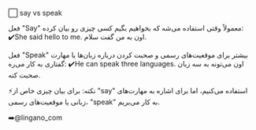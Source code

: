 ⬜️ say vs speak 

فعل "Say" معمولاً وقتی استفاده می‌شه که بخواهیم بگیم کسی چیزی رو بیان کرده:
✔️She said hello to me.
اون به من گفت سلام.

فعل "Speak" بیشتر برای موقعیت‌های رسمی و صحبت کردن درباره زبان‌ها یا مهارت گفتاری به کار می‌ره:
✔️He can speak three languages.
اون می‌تونه به سه زبان صحبت کنه.

⚡️نکته:
برای بیان چیزی خاص از "say" استفاده می‌کنیم، اما برای اشاره به مهارت‌های زبانی یا موقعیت‌های رسمی، "speak" به کار می‌بریم.

➡️@lingano_com